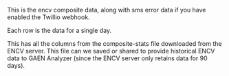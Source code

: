 This is the encv composite data, along with sms error data if you have enabled the Twillio webhook. 

Each row is the data for a single day.

This has all the columns from the composite-stats file downloaded from the ENCV server. This file can we saved or shared to provide historical ENCV data to GAEN Analyzer (since the ENCV server only retains data for 90 days).
